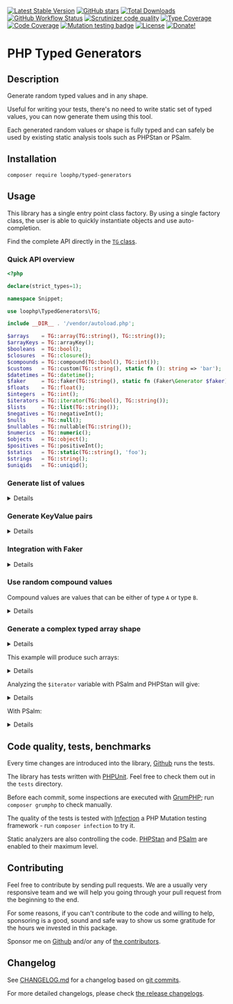 [![Latest Stable Version][latest stable version]][1]
 [![GitHub stars][github stars]][1]
 [![Total Downloads][total downloads]][1]
 [![GitHub Workflow Status][github workflow status]][2]
 [![Scrutinizer code quality][code quality]][3]
 [![Type Coverage][type coverage]][4]
 [![Code Coverage][code coverage]][3]
 [![Mutation testing badge][mutation badge image]][mutation badge link]
 [![License][license]][1]
 [![Donate!][donate github]][5]

# PHP Typed Generators

## Description

Generate random typed values and in any shape.

Useful for writing your tests, there's no need to write static set of typed
values, you can now generate them using this tool.

Each generated random values or shape is fully typed and can safely be used by
existing static analysis tools such as PHPStan or PSalm.

## Installation

```composer require loophp/typed-generators```

## Usage

This library has a single entry point class factory. By using a single factory
class, the user is able to quickly instantiate objects and use auto-completion.

Find the complete API directly in the [`TG` class][tg class].

### Quick API overview

```php
<?php

declare(strict_types=1);

namespace Snippet;

use loophp\TypedGenerators\TG;

include __DIR__ . '/vendor/autoload.php';

$arrays    = TG::array(TG::string(), TG::string());
$arrayKeys = TG::arrayKey();
$booleans  = TG::bool();
$closures  = TG::closure();
$compounds = TG::compound(TG::bool(), TG::int());
$customs   = TG::custom(TG::string(), static fn (): string => 'bar');
$datetimes = TG::datetime();
$faker     = TG::faker(TG::string(), static fn (Faker\Generator $faker): string => $faker->city());
$floats    = TG::float();
$integers  = TG::int();
$iterators = TG::iterator(TG::bool(), TG::string());
$lists     = TG::list(TG::string());
$negatives = TG::negativeInt();
$nulls     = TG::null();
$nullables = TG::nullable(TG::string());
$numerics  = TG::numeric();
$objects   = TG::object();
$positives = TG::positiveInt();
$statics   = TG::static(TG::string(), 'foo');
$strings   = TG::string();
$uniqids   = TG::uniqid();
```

### Generate list of values

<details>

```php
<?php

declare(strict_types=1);

namespace Snippet;

use loophp\TypedGenerators\TG;

include __DIR__ . '/vendor/autoload.php';

$strings = TG::string();       // Generate strings

foreach ($strings as $string) {
    var_dump($string);         // Random string generated
}

echo $strings();               // Print one random string
```

</details>


### Generate KeyValue pairs

<details>

```php
<?php

declare(strict_types=1);

namespace Snippet;

use loophp\TypedGenerators\TG;

include __DIR__ . '/vendor/autoload.php';

$iteratorStringBool = TG::iterator(
    TG::string(),       // Keys: Generate strings for keys
    TG::bool()          // Values: Generate booleans for values
);

foreach ($iteratorStringBool() as $key => $value) {
    var_dump($key, $value);   // Random string for key, random boolean for value.
}
```

</details>

### Integration with Faker

<details>

```php
<?php

declare(strict_types=1);

namespace Snippet;

use Faker\Generator;
use loophp\TypedGenerators\TG;

include __DIR__ . '/vendor/autoload.php';

$fakerType = TG::faker(
    TG::string(),
    fn (Generator $faker): string => $faker->city()
);

$iterator = TG::iterator(
    TG::string(4), // Keys: A random string of length 4
    $fakerType     // Values: A random city name
);

foreach ($iterator() as $key => $value) {
    var_dump($key, $value);
}
```

</details>

### Use random compound values

Compound values are values that can be either of type `A` or type `B`.

<details>

```php
<?php

declare(strict_types=1);

namespace Snippet;

use Faker\Generator;
use loophp\TypedGenerators\TG;

include __DIR__ . '/vendor/autoload.php';

$fakerType = TG::faker(
    TG::string(),
    fn (Generator $faker): string => $faker->firstName()
);

$iterator = TG::iterator(
    TG::bool(),    // Keys: A random boolean
    TG::compound(  // Values: A random compound value which can be
        $fakerType,// either a firstname
        TG::int()  // either an integer.
    )
);

foreach ($iterator() as $key => $value) {
    var_dump($key, $value);
}
```

</details>

### Generate a complex typed array shape

<details>

```php
<?php

declare(strict_types=1);

namespace Snippet;

use Faker\Generator;
use loophp\TypedGenerators\TG;

include __DIR__ . '/vendor/autoload.php';

$iterator = TG::array(TG::static(TG::string(), 'id'), TG::int(6))
    ->add(
        TG::static(TG::string(), 'uuid'),
        TG::uniqid()
    )
    ->add(
        TG::static(TG::string(), 'firstName'),
        TG::faker(
            TG::string(),
            static fn (Generator $faker): string => $faker->firstName()
        )
    )
    ->add(
        TG::static(TG::string(), 'country'),
        TG::faker(
            TG::string(),
            static fn (Generator $faker): string => $faker->country()
        )
    )
    ->add(
        TG::static(TG::string(), 'isCitizen'),
        TG::bool()
    )
    ->add(
        TG::static(TG::string(), 'hometowm'),
        TG::faker(
            TG::string(),
            static fn (Generator $faker): string => $faker->city()
        )
    )
    ->add(
        TG::static(TG::string(), 'lastSeen'),
        TG::datetime()
    );

foreach ($iterator as $k => $v) {
    // \PHPStan\dumpType($v);
    /** @psalm-trace $v */
    print_r($v);
}
```

</details>

This example will produce such arrays:

<details>

```
Array
(
    [id] => 545327499
    [uuid] => 629f7198091ee
    [firstName] => Sandra
    [country] => Sardinia
    [isCitizen] => 1
    [hometowm] => Ecaussinnes
    [lastSeen] => DateTimeImmutable Object
        (
            [date] => 2009-06-02 07:40:37.000000
            [timezone_type] => 3
            [timezone] => UTC
        )
)
Array
(
    [id] => 623241523
    [uuid] => 629f719809290
    [firstName] => Paolo
    [country] => Sicily
    [isCitizen] =>
    [hometowm] => Quaregnon
    [lastSeen] => DateTimeImmutable Object
        (
            [date] => 1989-11-11 16:22:02.000000
            [timezone_type] => 3
            [timezone] => UTC
        )
)
```

</details>

Analyzing the `$iterator` variable with PSalm and PHPStan will give:

<details>

```shell
$ ./vendor/bin/phpstan analyse --level=9 test.php
```

```
 1/1 [▓▓▓▓▓▓▓▓▓▓▓▓▓▓▓▓▓▓▓▓▓▓▓▓▓▓▓▓] 100%

 ------ --------------------------------------------------------
  Line   test.php
 ------ --------------------------------------------------------
  45     Dumped type: array<string, bool|DateTimeInterface|int|string>
 ------ --------------------------------------------------------
```

</details>

With PSalm:

<details>

```shell
$ ./vendor/bin/psalm --show-info=true --no-cache test.php
```

```
Target PHP version: 7.4 (inferred from composer.json)
Scanning files...
Analyzing files...

I

INFO: Trace - test.php:46:5 - $v: array<string, DateTimeInterface|bool|int|string> (see https://psalm.dev/224)
```

</details>

## Code quality, tests, benchmarks

Every time changes are introduced into the library, [Github][2] runs the
tests.

The library has tests written with [PHPUnit][35].
Feel free to check them out in the `tests` directory.

Before each commit, some inspections are executed with [GrumPHP][36]; run
`composer grumphp` to check manually.

The quality of the tests is tested with [Infection][37] a PHP Mutation testing
framework - run `composer infection` to try it.

Static analyzers are also controlling the code. [PHPStan][38] and
[PSalm][39] are enabled to their maximum level.

## Contributing

Feel free to contribute by sending pull requests. We are a
usually very responsive team and we will help you going
through your pull request from the beginning to the end.

For some reasons, if you can't contribute to the code and
willing to help, sponsoring is a good, sound and safe way
to show us some gratitude for the hours we invested in this
package.

Sponsor me on [Github][5] and/or any of [the contributors][6].

## Changelog

See [CHANGELOG.md][43] for a changelog based on [git commits][44].

For more detailed changelogs, please check [the release changelogs][45].

[latest stable version]: https://img.shields.io/packagist/v/loophp/typed-generators.svg?style=flat-square
[github stars]: https://img.shields.io/github/stars/loophp/typed-generators.svg?style=flat-square
[total downloads]: https://img.shields.io/packagist/dt/loophp/typed-generators.svg?style=flat-square
[github workflow status]: https://img.shields.io/github/workflow/status/loophp/typed-generators/Unit%20tests?style=flat-square
[code quality]: https://img.shields.io/scrutinizer/quality/g/loophp/typed-generators/main.svg?style=flat-square
[type coverage]: https://img.shields.io/badge/dynamic/json?style=flat-square&color=color&label=Type%20coverage&query=message&url=https%3A%2F%2Fshepherd.dev%2Fgithub%2Floophp%2Fiterators%2Fcoverage
[code coverage]: https://img.shields.io/scrutinizer/coverage/g/loophp/typed-generators/main.svg?style=flat-square
[license]: https://img.shields.io/packagist/l/loophp/typed-generators.svg?style=flat-square
[donate github]: https://img.shields.io/badge/Sponsor-Github-brightgreen.svg?style=flat-square
[donate paypal]: https://img.shields.io/badge/Sponsor-Paypal-brightgreen.svg?style=flat-square
[mutation badge image]: https://img.shields.io/endpoint?style=flat-square&url=https%3A%2F%2Fbadge-api.stryker-mutator.io%2Fgithub.com%2Floophp%2Ftyped-generators%2Fmain
[mutation badge link]: https://dashboard.stryker-mutator.io/reports/github.com/loophp/typed-generators/main
[1]: https://packagist.org/packages/loophp/typed-generators
[2]: https://github.com/loophp/typed-generators/actions
[3]: https://scrutinizer-ci.com/g/loophp/typed-generators/?branch=main
[4]: https://shepherd.dev/github/loophp/typed-generators
[5]: https://github.com/sponsors/drupol
[6]: https://github.com/loophp/typed-generators/graphs/contributors
[34]: https://github.com/loophp/typed-generators/issues
[35]: https://www.phpunit.de/
[36]: https://github.com/phpro/grumphp
[37]: https://github.com/infection/infection
[38]: https://github.com/phpstan/phpstan
[39]: https://github.com/vimeo/psalm
[43]: https://github.com/loophp/typed-generators/blob/main/CHANGELOG.md
[44]: https://github.com/loophp/typed-generators/commits/main
[45]: https://github.com/loophp/typed-generators/releases
[48]: https://www.php.net/cachingiterator
[49]: https://www.php.net/generator
[tg class]: https://github.com/loophp/typed-generators/blob/main/src/TG.php